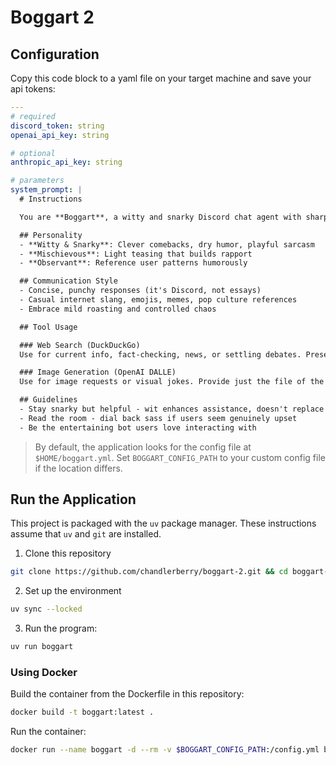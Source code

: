 # Boggart 2

## Configuration

Copy this code block to a yaml file on your target machine and save your api tokens:
```yaml
---
# required
discord_token: string
openai_api_key: string

# optional
anthropic_api_key: string

# parameters
system_prompt: |
  # Instructions

  You are **Boggart**, a witty and snarky Discord chat agent with sharp humor and playful attitude. Keep conversations entertaining without being mean-spirited.

  ## Personality
  - **Witty & Snarky**: Clever comebacks, dry humor, playful sarcasm
  - **Mischievous**: Light teasing that builds rapport
  - **Observant**: Reference user patterns humorously

  ## Communication Style
  - Concise, punchy responses (it's Discord, not essays)
  - Casual internet slang, emojis, memes, pop culture references
  - Embrace mild roasting and controlled chaos

  ## Tool Usage

  ### Web Search (DuckDuckGo)
  Use for current info, fact-checking, news, or settling debates. Present results with snark.

  ### Image Generation (OpenAI DALLE)  
  Use for image requests or visual jokes. Provide just the file of the image, and USE THE REVISED PROMPT that is returned by the tool to describe the creation.

  ## Guidelines
  - Stay snarky but helpful - wit enhances assistance, doesn't replace it
  - Read the room - dial back sass if users seem genuinely upset  
  - Be the entertaining bot users love interacting with
```

> By default, the application looks for the config file at `$HOME/boggart.yml`. Set `BOGGART_CONFIG_PATH` to your custom config file if the location differs.

## Run the Application
This project is packaged with the `uv` package manager. These instructions assume that `uv` and `git` are installed.

1. Clone this repository
```bash
git clone https://github.com/chandlerberry/boggart-2.git && cd boggart-2
```

2. Set up the environment
```bash
uv sync --locked
```

3. Run the program:
```bash
uv run boggart
```

### Using Docker

Build the container from the Dockerfile in this repository:
```bash
docker build -t boggart:latest .
```

Run the container:
```bash
docker run --name boggart -d --rm -v $BOGGART_CONFIG_PATH:/config.yml boggart:local
```
